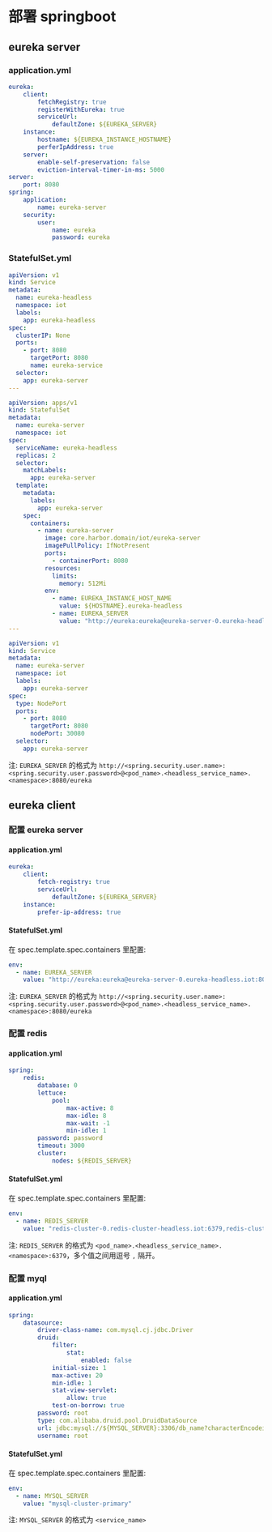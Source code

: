 # 部署 springboot

## eureka server

### application.yml

```yml
eureka:
    client:
        fetchRegistry: true
        registerWithEureka: true
        serviceUrl:
            defaultZone: ${EUREKA_SERVER}
    instance:
        hostname: ${EUREKA_INSTANCE_HOSTNAME}
        perferIpAddress: true
    server:
        enable-self-preservation: false
        eviction-interval-timer-in-ms: 5000
server:
    port: 8080
spring:
    application:
        name: eureka-server
    security:
        user:
            name: eureka
            password: eureka
```

### StatefulSet.yml

```yml
apiVersion: v1
kind: Service
metadata:
  name: eureka-headless
  namespace: iot
  labels:
    app: eureka-headless
spec:
  clusterIP: None
  ports:
    - port: 8080
      targetPort: 8080
      name: eureka-service
  selector:
    app: eureka-server
---

apiVersion: apps/v1
kind: StatefulSet
metadata:
  name: eureka-server
  namespace: iot
spec:
  serviceName: eureka-headless
  replicas: 2
  selector:
    matchLabels:
      app: eureka-server
  template:
    metadata:
      labels:
        app: eureka-server
    spec:
      containers:
        - name: eureka-server
          image: core.harbor.domain/iot/eureka-server
          imagePullPolicy: IfNotPresent
          ports:
            - containerPort: 8080
          resources:
            limits:
              memory: 512Mi
          env:
            - name: EUREKA_INSTANCE_HOST_NAME
              value: ${HOSTNAME}.eureka-headless
            - name: EUREKA_SERVER
              value: "http://eureka:eureka@eureka-server-0.eureka-headless.iot:8080/eureka,http://eureka:eureka@eureka-server-1.eureka-headless.iot:8080/eureka"
---

apiVersion: v1
kind: Service
metadata:
  name: eureka-server
  namespace: iot
  labels:
    app: eureka-server
spec:
  type: NodePort
  ports:
    - port: 8080
      targetPort: 8080
      nodePort: 30080
  selector:
    app: eureka-server
```

注: ```EUREKA_SERVER``` 的格式为 ```http://<spring.security.user.name>:<spring.security.user.password>@<pod_name>.<headless_service_name>.<namespace>:8080/eureka```

## eureka client

### 配置 eureka server

#### application.yml

```yml
eureka:
    client:
        fetch-registry: true
        serviceUrl:
            defaultZone: ${EUREKA_SERVER}
    instance:
        prefer-ip-address: true
```

#### StatefulSet.yml

在 spec.template.spec.containers 里配置:

```yml
env:
  - name: EUREKA_SERVER
    value: "http://eureka:eureka@eureka-server-0.eureka-headless.iot:8080/eureka,http://eureka:eureka@eureka-server-1.eureka-headless.iot:8080/eureka"
```

注: ```EUREKA_SERVER``` 的格式为 ```http://<spring.security.user.name>:<spring.security.user.password>@<pod_name>.<headless_service_name>.<namespace>:8080/eureka```

### 配置 redis

#### application.yml

```yml
spring:
    redis:
        database: 0
        lettuce:
            pool:
                max-active: 8
                max-idle: 8
                max-wait: -1
                min-idle: 1
        password: password
        timeout: 3000
        cluster:
            nodes: ${REDIS_SERVER}
```

#### StatefulSet.yml

在 spec.template.spec.containers 里配置:

```yml
env:
  - name: REDIS_SERVER
    value: "redis-cluster-0.redis-cluster-headless.iot:6379,redis-cluster-1.redis-cluster-headless.iot:6379,redis-cluster-2.redis-cluster-headless.iot:6379,redis-cluster-3.redis-cluster-headless.iot:6379,redis-cluster-4.redis-cluster-headless.iot:6379,redis-cluster-5.redis-cluster-headless.iot:6379"
```

注: ```REDIS_SERVER``` 的格式为 ```<pod_name>.<headless_service_name>.<namespace>:6379```，多个值之间用逗号 ```,``` 隔开。

### 配置 myql

#### application.yml

```yml
spring:
    datasource:
        driver-class-name: com.mysql.cj.jdbc.Driver
        druid:
            filter:
                stat:
                    enabled: false
            initial-size: 1
            max-active: 20
            min-idle: 1
            stat-view-servlet:
                allow: true
            test-on-borrow: true
        password: root
        type: com.alibaba.druid.pool.DruidDataSource
        url: jdbc:mysql://${MYSQL_SERVER}:3306/db_name?characterEncodeing=utf-8&useSSL=false&serverTimezone=Asia/Shanghai
        username: root
```

#### StatefulSet.yml

在 spec.template.spec.containers 里配置:

```yml
env:
  - name: MYSQL_SERVER
    value: "mysql-cluster-primary"
```

注: ```MYSQL_SERVER``` 的格式为 ```<service_name>```
